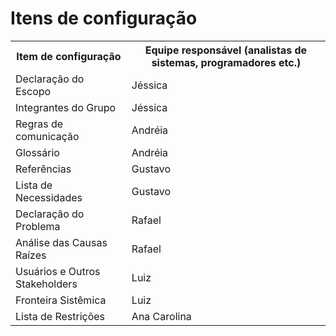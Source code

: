 # Itens de configuração

<table>
<tr><th>Item de configuração</th><th>Equipe responsável (analistas de sistemas, programadores etc.)</th></tr>
<tr>
    <td>Declaração do Escopo</td>
    <td>Jéssica</td>
</tr>
<tr>
    <td>Integrantes do Grupo</td>
    <td>Jéssica</td>
</tr>
<tr><td>Regras de comunicação</td><td>Andréia</td></tr>
<tr><td>Glossário</td><td>Andréia</td></tr>
<tr><td>Referências</td><td>Gustavo</td></tr>
<tr><td>Lista de Necessidades</td><td>Gustavo</td></tr>
<tr><td>Declaração do Problema</td><td>Rafael</td></tr>
<tr><td>Análise das Causas Raízes</td><td>Rafael</td></tr>
<tr><td>Usuários e Outros Stakeholders</td><td>Luiz</td></tr>
<tr><td>Fronteira Sistêmica</td><td>Luiz</td></tr>
<tr><td>Lista de Restrições</td><td>Ana Carolina</td></tr>
</table>
